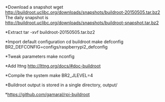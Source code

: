 *Download a snapshot
wget http://buildroot.uclibc.org/downloads/snapshots/buildroot-20150505.tar.bz2
The daily snapshot is http://buildroot.uclibc.org/downloads/snapshots/buildroot-snapshot.tar.bz2

*Extract
tar -xvf buildroot-20150505.tar.bz2

*Import default configuration
cd buildroot
make defconfig BR2_DEFCONFIG=configs/raspberrypi2_defconfig

*Tweak parameters
make nconfig

*Add lttng
http://lttng.org/docs/#doc-buildroot

*Compile the system
make BR2_JLEVEL=4

*Buildroot output is stored in a single directory, output/

*https://github.com/gamaral/rpi-buildroot

